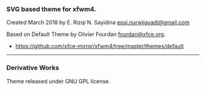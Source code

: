 ### SVG based theme for xfwm4.

Created March 2018 by E. Rizqi N. Sayidina <epsi.nurwijayadi@gmail.com>

Based on Default Theme by Olivier Fourdan <fourdan@xfce.org>.

* https://github.com/xfce-mirror/xfwm4/tree/master/themes/default

-- -- --

### Derivative Works

Theme released under GNU GPL license.
